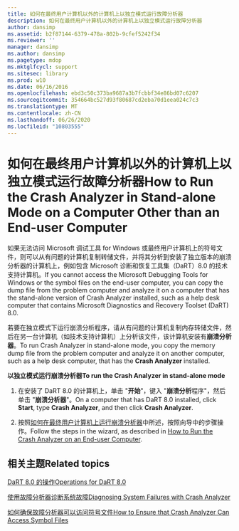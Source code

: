 ```yaml
---
title: 如何在最终用户计算机以外的计算机上以独立模式运行故障分析器
description: 如何在最终用户计算机以外的计算机上以独立模式运行故障分析器
author: dansimp
ms.assetid: b2f87144-6379-478a-802b-9cfef5242f34
ms.reviewer: ''
manager: dansimp
ms.author: dansimp
ms.pagetype: mdop
ms.mktglfcycl: support
ms.sitesec: library
ms.prod: w10
ms.date: 06/16/2016
ms.openlocfilehash: ebd3c50c373ba9687a3b7fcbbf34e86bd07c6207
ms.sourcegitcommit: 354664bc527d93f80687cd2eba70d1eea024c7c3
ms.translationtype: MT
ms.contentlocale: zh-CN
ms.lasthandoff: 06/26/2020
ms.locfileid: "10803555"
---
```

# <span data-ttu-id="f7abb-103">如何在最终用户计算机以外的计算机上以独立模式运行故障分析器</span><span class="sxs-lookup"><span data-stu-id="f7abb-103">How to Run the Crash Analyzer in Stand-alone Mode on a Computer Other than an End-user Computer</span></span>


<span data-ttu-id="f7abb-104">如果无法访问 Microsoft 调试工具 for Windows 或最终用户计算机上的符号文件，则可以从有问题的计算机复制转储文件，并将其分析到安装了独立版本的崩溃分析器的计算机上，例如包含 Microsoft 诊断和恢复工具集（DaRT）8.0 的技术支持计算机。</span><span class="sxs-lookup"><span data-stu-id="f7abb-104">If you cannot access the Microsoft Debugging Tools for Windows or the symbol files on the end-user computer, you can copy the dump file from the problem computer and analyze it on a computer that has the stand-alone version of Crash Analyzer installed, such as a help desk computer that contains Microsoft Diagnostics and Recovery Toolset (DaRT) 8.0.</span></span>

<span data-ttu-id="f7abb-105">若要在独立模式下运行崩溃分析程序，请从有问题的计算机复制内存转储文件，然后在另一台计算机（如技术支持计算机）上分析该文件，该计算机安装有**崩溃分析器**。</span><span class="sxs-lookup"><span data-stu-id="f7abb-105">To run Crash Analyzer in stand-alone mode, you copy the memory dump file from the problem computer and analyze it on another computer, such as a help desk computer, that has the **Crash Analyzer** installed.</span></span>

**<span data-ttu-id="f7abb-106">以独立模式运行崩溃分析器</span><span class="sxs-lookup"><span data-stu-id="f7abb-106">To run the Crash Analyzer in stand-alone mode</span></span>**

1.  <span data-ttu-id="f7abb-107">在安装了 DaRT 8.0 的计算机上，单击 "**开始**"，键入 "**崩溃分析**程序"，然后单击 "**崩溃分析器**"。</span><span class="sxs-lookup"><span data-stu-id="f7abb-107">On a computer that has DaRT 8.0 installed, click **Start**, type **Crash Analyzer**, and then click **Crash Analyzer**.</span></span>

2.  <span data-ttu-id="f7abb-108">按照[如何在最终用户计算机上运行崩溃分析器](how-to-run-the-crash-analyzer-on-an-end-user-computer-dart-8.md)中所述，按照向导中的步骤操作。</span><span class="sxs-lookup"><span data-stu-id="f7abb-108">Follow the steps in the wizard, as described in [How to Run the Crash Analyzer on an End-user Computer](how-to-run-the-crash-analyzer-on-an-end-user-computer-dart-8.md).</span></span>

## <span data-ttu-id="f7abb-109">相关主题</span><span class="sxs-lookup"><span data-stu-id="f7abb-109">Related topics</span></span>


[<span data-ttu-id="f7abb-110">DaRT 8.0 的操作</span><span class="sxs-lookup"><span data-stu-id="f7abb-110">Operations for DaRT 8.0</span></span>](operations-for-dart-80-dart-8.md)

[<span data-ttu-id="f7abb-111">使用故障分析器诊断系统故障</span><span class="sxs-lookup"><span data-stu-id="f7abb-111">Diagnosing System Failures with Crash Analyzer</span></span>](diagnosing-system-failures-with-crash-analyzer--dart-8.md)

[<span data-ttu-id="f7abb-112">如何确保故障分析器可以访问符号文件</span><span class="sxs-lookup"><span data-stu-id="f7abb-112">How to Ensure that Crash Analyzer Can Access Symbol Files</span></span>](how-to-ensure-that-crash-analyzer-can-access-symbol-files.md)

 

 





